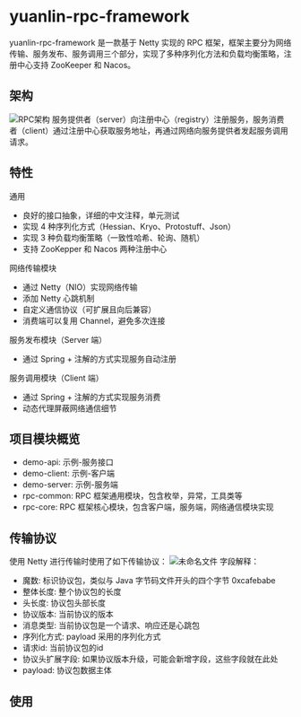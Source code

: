 # yuanlin-rpc-framework
yuanlin-rpc-framework 是一款基于 Netty 实现的 RPC 框架，框架主要分为网络传输、服务发布、服务调用三个部分，实现了多种序列化方法和负载均衡策略，注册中心支持 ZooKeeper 和 Nacos。
## 架构
![RPC架构](https://user-images.githubusercontent.com/52808768/149269295-f324d8e4-61b4-4301-a1a4-096c000380f1.png)
服务提供者（server）向注册中心（registry）注册服务，服务消费者（client）通过注册中心获取服务地址，再通过网络向服务提供者发起服务调用请求。
## 特性
通用
- 良好的接口抽象，详细的中文注释，单元测试
- 实现 4 种序列化方式（Hessian、Kryo、Protostuff、Json）
- 实现 3 种负载均衡策略（一致性哈希、轮询、随机）
- 支持 ZooKepper 和 Nacos 两种注册中心

网络传输模块
- 通过 Netty（NIO）实现网络传输
- 添加 Netty 心跳机制
- 自定义通信协议（可扩展且向后兼容）
- 消费端可以复用 Channel，避免多次连接

服务发布模块（Server 端）
- 通过 Spring + 注解的方式实现服务自动注册

服务调用模块（Client 端）
- 通过 Spring + 注解的方式实现服务消费
- 动态代理屏蔽网络通信细节

## 项目模块概览
- demo-api: 示例-服务接口
- demo-client: 示例-客户端
- demo-server: 示例-服务端
- rpc-common: RPC 框架通用模块，包含枚举，异常，工具类等
- rpc-core: RPC 框架核心模块，包含客户端，服务端，网络通信模块实现

## 传输协议
使用 Netty 进行传输时使用了如下传输协议：
![未命名文件](https://user-images.githubusercontent.com/52808768/149275549-8b4d43ed-9d27-48fc-b3d6-a8ee90c61d67.png)
字段解释：
- 魔数: 标识协议包，类似与 Java 字节码文件开头的四个字节 0xcafebabe
- 整体长度: 整个协议包的长度
- 头长度: 协议包头部长度
- 协议版本: 当前协议的版本
- 消息类型: 当前协议包是一个请求、响应还是心跳包
- 序列化方式: payload 采用的序列化方式
- 请求id: 当前协议包的id
- 协议头扩展字段: 如果协议版本升级，可能会新增字段，这些字段就在此处
- payload: 协议包数据主体

## 使用
